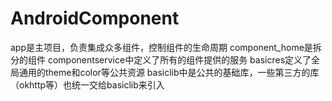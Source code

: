 # AndroidComponent
app是主项目，负责集成众多组件，控制组件的生命周期
component_home是拆分的组件
componentservice中定义了所有的组件提供的服务
basicres定义了全局通用的theme和color等公共资源
basiclib中是公共的基础库，一些第三方的库（okhttp等）也统一交给basiclib来引入
